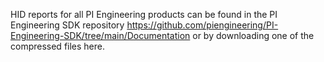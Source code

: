 HID reports for all PI Engineering products can be found in the PI Engineering SDK repository https://github.com/piengineering/PI-Engineering-SDK/tree/main/Documentation or by downloading one of the compressed files here.
